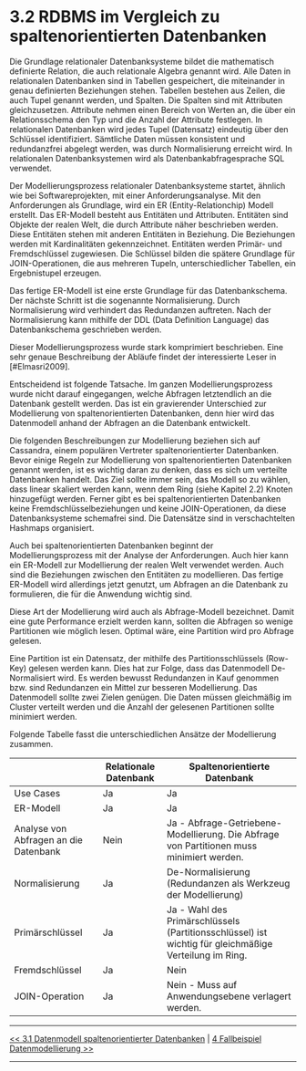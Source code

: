 # 3.2 RDBMS im Vergleich zu spaltenorientierten Datenbanken

Die Grundlage relationaler Datenbanksysteme bildet die mathematisch definierte Relation, die auch relationale Algebra genannt wird. Alle Daten in relationalen Datenbanken sind in Tabellen gespeichert, die miteinander in genau definierten Beziehungen stehen. Tabellen bestehen aus Zeilen, die auch Tupel genannt werden, und Spalten. Die Spalten sind mit Attributen gleichzusetzen. Attribute nehmen einen Bereich von Werten an, die über ein Relationsschema den Typ und die Anzahl der Attribute festlegen. In relationalen Datenbanken wird jedes Tupel (Datensatz) eindeutig über den Schlüssel identifiziert. Sämtliche Daten müssen konsistent und redundanzfrei abgelegt werden, was durch Normalisierung erreicht wird. In relationalen Datenbanksystemen wird als Datenbankabfragesprache SQL verwendet.

Der Modellierungsprozess relationaler Datenbanksysteme startet, ähnlich wie bei Softwareprojekten, mit einer Anforderungsanalyse. Mit den Anforderungen als Grundlage, wird ein ER (Entity-Relationchip) Modell erstellt. Das ER-Modell besteht aus Entitäten und Attributen. Entitäten sind Objekte der realen Welt, die durch Attribute näher beschrieben werden. Diese Entitäten stehen mit anderen Entitäten in Beziehung. Die Beziehungen werden mit Kardinalitäten gekennzeichnet. Entitäten werden Primär- und Fremdschlüssel zugewiesen. Die Schlüssel bilden die spätere Grundlage für JOIN-Operationen, die aus mehreren Tupeln, unterschiedlicher Tabellen, ein Ergebnistupel erzeugen.

Das fertige ER-Modell ist eine erste Grundlage für das Datenbankschema. Der nächste Schritt ist die sogenannte Normalisierung. Durch Normalisierung wird verhindert das Redundanzen auftreten. Nach der Normalisierung kann mithilfe der DDL (Data Definition Language) das Datenbankschema geschrieben werden.

Dieser Modellierungsprozess wurde stark komprimiert beschrieben. Eine sehr genaue Beschreibung der Abläufe findet der interessierte Leser in [#Elmasri2009]. 

Entscheidend ist folgende Tatsache. Im ganzen Modellierungsprozess wurde nicht darauf eingegangen, welche Abfragen letztendlich an die Datenbank gestellt werden. Das ist ein gravierender Unterschied zur Modellierung von spaltenorientierten Datenbanken, denn hier wird das Datenmodell anhand der Abfragen an die Datenbank entwickelt.

Die folgenden Beschreibungen zur Modellierung beziehen sich auf Cassandra, einem populären Vertreter spaltenorientierter Datenbanken. Bevor einige Regeln zur Modellierung von spaltenorientierten Datenbanken genannt werden, ist es wichtig daran zu denken, dass es sich um verteilte Datenbanken handelt. Das Ziel sollte immer sein, das Modell so zu wählen, dass linear skaliert werden kann, wenn dem Ring (siehe Kapitel 2.2) Knoten hinzugefügt werden. Ferner gibt es bei spaltenorientierten Datenbanken keine Fremdschlüsselbeziehungen und keine JOIN-Operationen, da diese Datenbanksysteme schemafrei sind. Die Datensätze sind in verschachtelten Hashmaps organisiert. 

Auch bei spaltenorientierten Datenbanken beginnt der Modellierungsprozess mit der Analyse der Anforderungen. Auch hier kann ein ER-Modell zur Modellierung der realen Welt verwendet werden. Auch sind die Beziehungen zwischen den Entitäten zu modellieren. Das fertige ER-Modell wird allerdings jetzt genutzt, um Abfragen an die Datenbank zu formulieren, die für die Anwendung wichtig sind. 

Diese Art der Modellierung wird auch als Abfrage-Modell bezeichnet. Damit eine gute Performance erzielt werden kann, sollten die Abfragen so wenige Partitionen wie möglich lesen. Optimal wäre, eine Partition wird pro Abfrage gelesen. 

Eine Partition ist ein Datensatz, der mithilfe des Partitionsschlüssels (Row-Key) gelesen werden kann. Dies hat zur Folge, dass das Datenmodell De-Normalisiert wird. Es werden bewusst Redundanzen in Kauf genommen bzw. sind Redundanzen ein Mittel zur besseren Modellierung. Das Datenmodell sollte zwei Zielen genügen. Die Daten müssen gleichmäßig im Cluster verteilt werden und die Anzahl der gelesenen Partitionen sollte minimiert werden.

Folgende Tabelle fasst die unterschiedlichen Ansätze der Modellierung zusammen. 

|                   | Relationale Datenbank | Spaltenorientierte Datenbank |
| ----------------- | --------------------- | ---------------------------------- |
| Use Cases         | Ja                    | Ja                                 |
| ER-Modell         | Ja                    | Ja                                 |
| Analyse von  Abfragen an die Datenbank | Nein | Ja - Abfrage-Getriebene-Modellierung. Die Abfrage von Partitionen muss minimiert werden. |
| Normalisierung | Ja | De-Normalisierung (Redundanzen als Werkzeug der Modellierung) |
| Primärschlüssel | Ja | Ja - Wahl des Primärschlüssels (Partitionsschlüssel) ist wichtig für gleichmäßige Verteilung im Ring. |
| Fremdschlüssel | Ja | Nein |
| JOIN-Operation | Ja | Nein - Muss auf Anwendungsebene verlagert werden. |


---

[<< 3.1 Datenmodell spaltenorientierter Datenbanken](modellierung_3_1.md) | [4 Fallbeispiel Datenmodellierung >>](beispiel_4.md)

---
